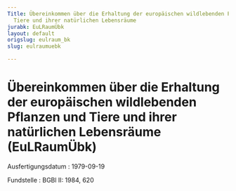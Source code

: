 ```yaml
---
Title: Übereinkommen über die Erhaltung der europäischen wildlebenden Pflanzen und
  Tiere und ihrer natürlichen Lebensräume
jurabk: EuLRaumÜbk
layout: default
origslug: eulraum_bk
slug: eulraumuebk

---
```


# Übereinkommen über die Erhaltung der europäischen wildlebenden Pflanzen und Tiere und ihrer natürlichen Lebensräume (EuLRaumÜbk)

Ausfertigungsdatum
:   1979-09-19

Fundstelle
:   BGBl II: 1984, 620

